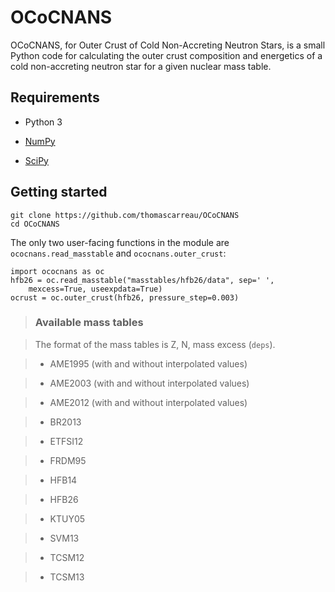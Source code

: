 OCoCNANS
========

OCoCNANS, for Outer Crust of Cold Non-Accreting Neutron Stars, is a small 
Python code for calculating the outer crust composition and energetics of a 
cold non-accreting neutron star for a given nuclear mass table.

Requirements
------------

* Python 3

* [NumPy](https://numpy.org/install/)

* [SciPy](https://scipy.org/install.html)

Getting started
---------------

    git clone https://github.com/thomascarreau/OCoCNANS
    cd OCoCNANS

The only two user-facing functions in the module are `ococnans.read_masstable` 
and `ococnans.outer_crust`:

```
import ococnans as oc
hfb26 = oc.read_masstable("masstables/hfb26/data", sep=' ', 
    mexcess=True, useexpdata=True)
ocrust = oc.outer_crust(hfb26, pressure_step=0.003)
```

> ### Available mass tables

> The format of the mass tables is Z, N, mass excess (`deps`).

> * AME1995 (with and without interpolated values)

> * AME2003 (with and without interpolated values)

> * AME2012 (with and without interpolated values)

> * BR2013

> * ETFSI12

> * FRDM95

> * HFB14

> * HFB26

> * KTUY05

> * SVM13

> * TCSM12

> * TCSM13
